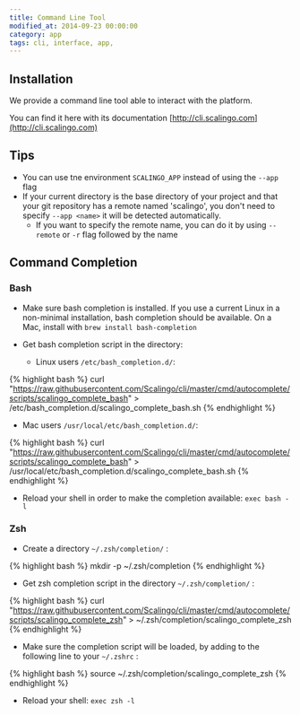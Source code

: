 ```yaml
---
title: Command Line Tool
modified_at: 2014-09-23 00:00:00
category: app
tags: cli, interface, app,
---
```


## Installation

We provide a command line tool able to interact with the platform.

You can find it here with its documentation [http://cli.scalingo.com](http://cli.scalingo.com)

## Tips

* You can use tne environment `SCALINGO_APP` instead of using the `--app` flag
* If your current directory is the base directory of your project
  and that your git repository has a remote named 'scalingo', you
  don't need to specify `--app <name>` it will be detected automatically.
  * If you want to specify the remote name, you can do it by using `--remote` or `-r` flag followed
    by the name

## Command Completion

### Bash

* Make sure bash completion is installed. If you use a current Linux in a non-minimal installation, bash completion should be available. On a Mac, install with `brew install bash-completion`

* Get bash completion script in the directory:
  * Linux users `/etc/bash_completion.d/`:

{% highlight bash %}
curl "https://raw.githubusercontent.com/Scalingo/cli/master/cmd/autocomplete/scripts/scalingo_complete_bash" > /etc/bash_completion.d/scalingo_complete_bash.sh
{% endhighlight %}
  * Mac users `/usr/local/etc/bash_completion.d/`:

{% highlight bash %}
curl "https://raw.githubusercontent.com/Scalingo/cli/master/cmd/autocomplete/scripts/scalingo_complete_bash" > /usr/local/etc/bash_completion.d/scalingo_complete_bash.sh
{% endhighlight %}


* Reload your shell in order to make the completion available: `exec bash -l`

### Zsh

* Create a directory `~/.zsh/completion/` :

{% highlight bash %}
mkdir -p ~/.zsh/completion
{% endhighlight %}

* Get zsh completion script in the directory `~/.zsh/completion/` :

{% highlight bash %}
curl "https://raw.githubusercontent.com/Scalingo/cli/master/cmd/autocomplete/scripts/scalingo_complete_zsh" > ~/.zsh/completion/scalingo_complete_zsh
{% endhighlight %}

* Make sure the completion script will be loaded, by adding to the following line to your `~/.zshrc` :

{% highlight bash %}
source ~/.zsh/completion/scalingo_complete_zsh
{% endhighlight %}

* Reload your shell: `exec zsh -l`
